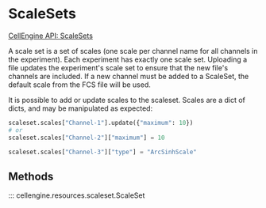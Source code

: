 # ScaleSets

[CellEngine API: ScaleSets](https://docs.cellengine.com/api/#scalesets)

A scale set is a set of scales (one scale per channel name for all channels in
the experiment). Each experiment has exactly one scale set. Uploading a file
updates the experiment's scale set to ensure that the new file's channels are
included. If a new channel must be added to a ScaleSet, the default scale from
the FCS file will be used.

It is possible to add or update scales to the scaleset. Scales are a dict of
dicts, and may be manipulated as expected:

```python
scaleset.scales["Channel-1"].update({"maximum": 10})
# or
scaleset.scales["Channel-2"]["maximum"] = 10

scaleset.scales["Channel-3"]["type"] = "ArcSinhScale"
```

## Methods

::: cellengine.resources.scaleset.ScaleSet
